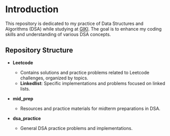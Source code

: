 # Introduction

This repository is dedicated to my practice of Data Structures and Algorithms (DSA) while studying at [GIKI](https://giki.edu.pk/). The goal is to enhance my coding skills and understanding of various DSA concepts.

## Repository Structure

- **Leetcode**
  - Contains solutions and practice problems related to Leetcode challenges, organized by topics.
  - **Linkedlist**: Specific implementations and problems focused on linked lists.

- **mid_prep**
  - Resources and practice materials for midterm preparations in DSA.

- **dsa_practice**
  - General DSA practice problems and implementations.

